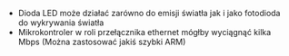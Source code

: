 * Dioda LED może działać zarówno do emisji światła jak i jako fotodioda do wykrywania światła
* Mikrokontroler w roli przełącznika ethernet mógłby wyciągnąć kilka Mbps (Można zastosować jakiś szybki ARM)